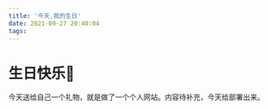 ```yaml
---
title: '今天,我的生日'
date: 2021-09-27 20:40:04
tags:
---
```


# 生日快乐🎂
今天送给自己一个礼物，就是做了一个个人网站。内容待补充，今天给部署出来。